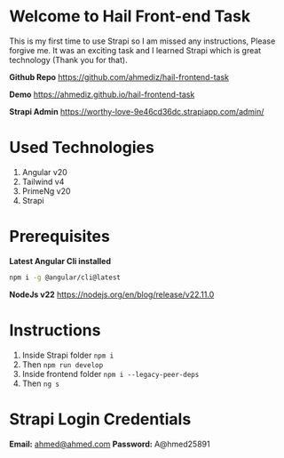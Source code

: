 # Welcome to Hail Front-end Task

This is my first time to use Strapi so I am missed any instructions, Please forgive me. It was an exciting task and I learned Strapi which is great technology (Thank you for that).

**Github Repo**
https://github.com/ahmediz/hail-frontend-task

**Demo**
https://ahmediz.github.io/hail-frontend-task

**Strapi Admin**
https://worthy-love-9e46cd36dc.strapiapp.com/admin/

# Used Technologies

1.  Angular v20
2.  Tailwind v4
3.  PrimeNg v20
4.  Strapi

# Prerequisites

**Latest Angular Cli installed**

```bash
npm i -g @angular/cli@latest
```

**NodeJs v22**
https://nodejs.org/en/blog/release/v22.11.0

# Instructions

1.  Inside Strapi folder `npm i`
2.  Then `npm run develop`
3.  Inside frontend folder `npm i --legacy-peer-deps`
4.  Then `ng s`

# Strapi Login Credentials

**Email:** ahmed@ahmed.com
**Password:** A@hmed25891
